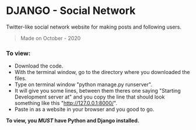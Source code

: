 # DJANGO - Social Network

Twitter-like social network website for making posts and following users.

> Made on October - 2020

### To view:
* Download the code. 
* With the terminal window, go to the directory where you downloaded the files.
* Type on terminal window "python manage.py runserver".
* It will give you some lines, between them theres one saying "Starting Development server at" and you copy the line that should look something like this "http://127.0.0.1:8000/".
* Paste in as a website in your browser and you good to go.

**To view, you _MUST_ have Python and Django installed.**
